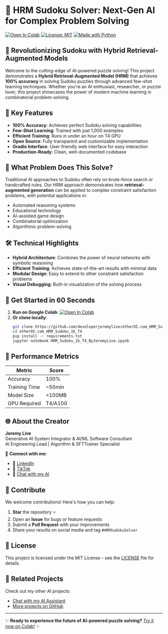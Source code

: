 # 🧠 HRM Sudoku Solver: Next-Gen AI for Complex Problem Solving

[![Open In Colab](https://colab.research.google.com/assets/colab-badge.svg)](https://colab.research.google.com/github/developerjeremylive/etherOI.com_HRM_Sudoku_1k_T4/blob/main/HRM_Sudoku_1k_T4_ByJeremyLive.ipynb)
[![License: MIT](https://img.shields.io/badge/License-MIT-yellow.svg)](https://opensource.org/licenses/MIT)
[![Made with Python](https://img.shields.io/badge/Made%20with-Python-blue.svg)](https://www.python.org/)

## 🌟 Revolutionizing Sudoku with Hybrid Retrieval-Augmented Models

Welcome to the cutting-edge of AI-powered puzzle solving! This project demonstrates a **Hybrid Retrieval-Augmented Model (HRM)** that achieves **100% accuracy** in solving Sudoku puzzles through advanced few-shot learning techniques. Whether you're an AI enthusiast, researcher, or puzzle lover, this project showcases the power of modern machine learning in combinatorial problem-solving.

## 🚀 Key Features

- **100% Accuracy**: Achieves perfect Sudoku solving capabilities
- **Few-Shot Learning**: Trained with just 1,000 examples
- **Efficient Training**: Runs in under an hour on T4 GPU
- **Open Source**: Fully transparent and customizable implementation
- **Gradio Interface**: User-friendly web interface for easy interaction
- **Production-Ready**: Clean, well-documented codebase

## 🧩 What Problem Does This Solve?

Traditional AI approaches to Sudoku often rely on brute-force search or handcrafted rules. Our HRM approach demonstrates how **retrieval-augmented generation** can be applied to complex constraint satisfaction problems, with potential applications in:

- Automated reasoning systems
- Educational technology
- AI-assisted game design
- Combinatorial optimization
- Algorithmic problem-solving

## 🛠 Technical Highlights

- **Hybrid Architecture**: Combines the power of neural networks with symbolic reasoning
- **Efficient Training**: Achieves state-of-the-art results with minimal data
- **Modular Design**: Easy to extend to other constraint satisfaction problems
- **Visual Debugging**: Built-in visualization of the solving process

## 🚀 Get Started in 60 Seconds

1. **Run on Google Colab**: [![Open In Colab](https://colab.research.google.com/assets/colab-badge.svg)](https://colab.research.google.com/github/developerjeremylive/etherOI.com_HRM_Sudoku_1k_T4/blob/main/HRM_Sudoku_1k_T4_ByJeremyLive.ipynb)
2. **Or clone locally**:
   ```bash
   git clone https://github.com/developerjeremylive/etherOI.com_HRM_Sudoku_1k_T4.git
   cd etherOI.com_HRM_Sudoku_1k_T4
   pip install -r requirements.txt
   jupyter notebook HRM_Sudoku_1k_T4_ByJeremyLive.ipynb
   ```

## 🎯 Performance Metrics

| Metric          | Score  |
|-----------------|--------|
| Accuracy        | 100%   |
| Training Time   | ~50min |
| Model Size      | <100MB |
| GPU Required    | T4/A100|

## 🌐 About the Creator

**Jeremy Live**  
Generative AI System Integrator & AI/ML Software Consultant  
AI Engineering Lead | Algorithm & SFTTrainer Specialist

🔗 **Connect with me:**  
- 💼 [LinkedIn](https://www.linkedin.com/in/jeremy-live/)
- 🎥 [TikTok](https://www.tiktok.com/@developerjeremylive)
- 🤖 [Chat with my AI](https://chat.etheroi.com)

## 🤝 Contribute

We welcome contributions! Here's how you can help:

1. **Star** the repository ⭐
2. Open an **Issue** for bugs or feature requests
3. Submit a **Pull Request** with your improvements
4. Share your results on social media and tag `#HRMSudokuSolver`

## 📜 License

This project is licensed under the MIT License - see the [LICENSE](LICENSE) file for details.

## 🔗 Related Projects

Check out my other AI projects:
- [Chat with my AI Assistant](https://chat.etheroi.com)
- [More projects on GitHub](https://github.com/developerjeremylive)

---

✨ **Ready to experience the future of AI-powered puzzle solving?** [Try it now on Colab!](https://colab.research.google.com/github/developerjeremylive/etherOI.com_HRM_Sudoku_1k_T4/blob/main/HRM_Sudoku_1k_T4_ByJeremyLive.ipynb) ✨
